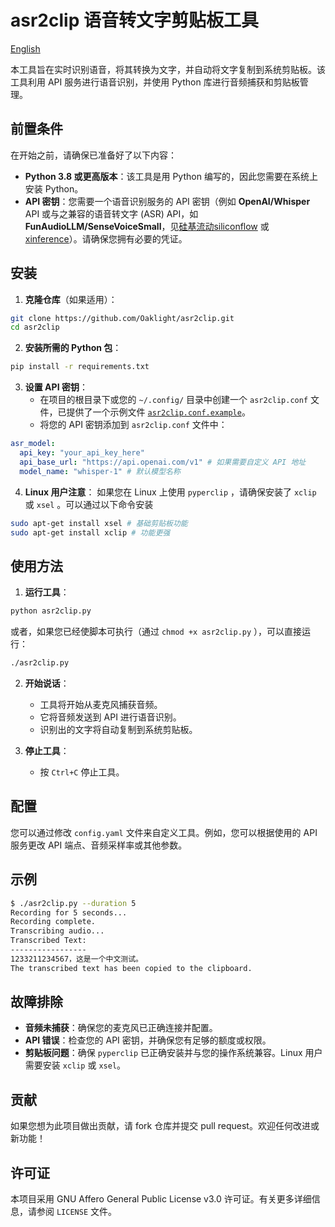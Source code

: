 # asr2clip 语音转文字剪贴板工具

[English](README_en.md)

本工具旨在实时识别语音，将其转换为文字，并自动将文字复制到系统剪贴板。该工具利用 API 服务进行语音识别，并使用 Python 库进行音频捕获和剪贴板管理。

## 前置条件

在开始之前，请确保已准备好了以下内容：

- **Python 3.8 或更高版本**：该工具是用 Python 编写的，因此您需要在系统上安装 Python。
- **API 密钥**：您需要一个语音识别服务的 API 密钥（例如 **OpenAI/Whisper** API 或与之兼容的语音转文字 (ASR) API，如**FunAudioLLM/SenseVoiceSmall**，见[硅基流动siliconflow](https://siliconflow.cn/) 或 [xinference](https://inference.readthedocs.io/en/latest/)）。请确保您拥有必要的凭证。

## 安装

1. **克隆仓库**（如果适用）：

```bash
git clone https://github.com/Oaklight/asr2clip.git
cd asr2clip
```

2. **安装所需的 Python 包**：

```bash
pip install -r requirements.txt
```

3. **设置 API 密钥**：
   - 在项目的根目录下或您的 `~/.config/` 目录中创建一个 `asr2clip.conf` 文件，已提供了一个示例文件 [`asr2clip.conf.example`](asr2clip.conf.example)。
   - 将您的 API 密钥添加到 `asr2clip.conf` 文件中：

```yaml
asr_model:
  api_key: "your_api_key_here"
  api_base_url: "https://api.openai.com/v1" # 如果需要自定义 API 地址
  model_name: "whisper-1" # 默认模型名称
```

4. **Linux 用户注意**：
如果您在 Linux 上使用 `pyperclip` ，请确保安装了 `xclip` 或 `xsel` 。可以通过以下命令安装

```bash
sudo apt-get install xsel # 基础剪贴板功能
sudo apt-get install xclip # 功能更强
```

## 使用方法

1. **运行工具**：

```bash
python asr2clip.py
```

或者，如果您已经使脚本可执行（通过 `chmod +x asr2clip.py` ），可以直接运行：

```bash
./asr2clip.py
```

2. **开始说话**：

   - 工具将开始从麦克风捕获音频。
   - 它将音频发送到 API 进行语音识别。
   - 识别出的文字将自动复制到系统剪贴板。

3. **停止工具**：
   - 按 `Ctrl+C` 停止工具。

## 配置

您可以通过修改 `config.yaml` 文件来自定义工具。例如，您可以根据使用的 API 服务更改 API 端点、音频采样率或其他参数。

## 示例

```bash
$ ./asr2clip.py --duration 5
Recording for 5 seconds...
Recording complete.
Transcribing audio...
Transcribed Text:
-----------------
1233211234567，这是一个中文测试。
The transcribed text has been copied to the clipboard.
```

## 故障排除

- **音频未捕获**：确保您的麦克风已正确连接并配置。
- **API 错误**：检查您的 API 密钥，并确保您有足够的额度或权限。
- **剪贴板问题**：确保 `pyperclip` 已正确安装并与您的操作系统兼容。Linux 用户需要安装 `xclip` 或 `xsel`。

## 贡献

如果您想为此项目做出贡献，请 fork 仓库并提交 pull request。欢迎任何改进或新功能！

## 许可证

本项目采用 GNU Affero General Public License v3.0 许可证。有关更多详细信息，请参阅 `LICENSE` 文件。
